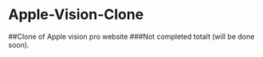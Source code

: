 # Apple-Vision-Clone
##Clone of Apple vision pro website
###Not completed totalt (will be done soon).
